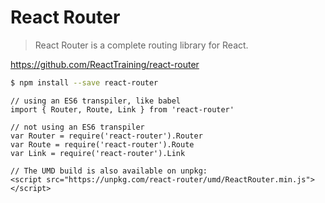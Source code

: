 # React Router

> React Router is a complete routing library for React.

https://github.com/ReactTraining/react-router



```sh
$ npm install --save react-router

``` 




```code
// using an ES6 transpiler, like babel
import { Router, Route, Link } from 'react-router'

// not using an ES6 transpiler
var Router = require('react-router').Router
var Route = require('react-router').Route
var Link = require('react-router').Link

// The UMD build is also available on unpkg:
<script src="https://unpkg.com/react-router/umd/ReactRouter.min.js"></script>
``` 












